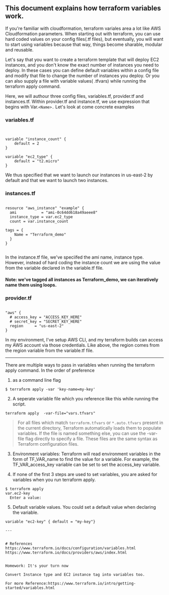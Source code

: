 ## This document explains how terraform variables work. 


If you're familiar with cloudformation, terraform variales area a lot like AWS Cloudformation parameters. When starting out with terraform, you can use hard coded values on your config files(.tf files), but eventually, you will want to start using variables because that way, things become sharable, modular and reusable.

Let's say that you want to create a terraform template that will deploy EC2 instances, and you don't know the exact number of instances you need to deploy.  In these cases you can define default variables within a config file and modify that file to change the number of instances you deploy. Or you can also supply a file with variable values( .tfvars) while running the terraform apply command. 


Here, we will authour three config files, variables.tf, provider.tf and instances.tf. Within provider.tf and instance.tf, we use expression that begins with Var.`<Name>.`    Let's look at come concrete examples 
  
  ### variables.tf
```HCL


variable "instance_count" {
	default = 2
}

variable "ec2_type" {
	default = "t2.micro"
}
```

We thus specified that we want to launch our instances in us-east-2 by default and that we want to launch two instances. 

  ### instances.tf
```HCL

resource "aws_instance" "example" {
  ami           = "ami-0c64dd618a49aeee8"
  instance_type = var.ec2_type
  count = var.instance_count

tags = {
    Name = "Terraform_demo"
  }
}


```
In the instance.tf file, we've speciifed the ami name, instance type.  However, instead of hard coding the instance count we are using the value from the variable declared in the variable.tf file. 

#### Note: we've tagged all instances as Terraform_demo, we can iteratively name them using loops. 

  ### provider.tf
```HCL

"aws" {
  # access_key = "ACCESS_KEY_HERE"
  # secret_key = "SECRET_KEY_HERE"
  region     = "us-east-2"
}

```
In my environment, I've setup AWS CLI, and my terraform builds can access my AWS account via those credentials. Like above, the region comes from the region variable from the variable.tf file. 

  
--------
There are multiple ways to pass in variables when running the terraform apply command.
In the order of preference
1) as a command line flag
```console
$ terraform apply -var 'key-name=my-key'

```

2) A seperate variable file which you reference like this while running the script.
```console
terraform apply  -var-file="vars.tfvars"
```
> For all files which match `terraform.tfvars` or `*.auto.tfvars` present in the current directory, Terraform  automatically loads them to populate variables. If the file is named something else, you can use the -var-file flag directly to specify a file. These files are the same syntax as Terraform configuration files.


3) Environment variables:
Terraform will read environment variables in the form of TF_VAR_name to find the value for a variable. For example, the TF_VAR_access_key variable can be set to set the access_key variable.

4) If none of the first 3 steps are used to set variables, you are asked for variables when you run terraform apply.
```console
$ terraform apply
var.ec2-key
  Enter a value:
```



5) Default variable values. You could set a default value when declaring the variable.
```HCL
variable "ec2-key" { default = "my-key"}

---


# References
https://www.terraform.io/docs/configuration/variables.html
https://www.terraform.io/docs/providers/aws/index.html


Homework: It's your turn now

Convert Instance type and EC2 instance tag into variables too.

For more Reference:https://www.terraform.io/intro/getting-started/variables.html
